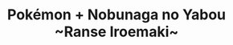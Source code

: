 --- 
title: "Pokémon + Nobunaga no Yabou ~Ranse Iroemaki~"
publishdate: "2019-3-29T16:48:46+02:00"
src: "https://365manga.net/manga/pokemon-nobunaga-no-yabou-ranse-iroemaki"
image: "https://data.365manga.net/images/thumbnails/24396-pokemon-nobunaga-no-yabou-ranse-iroemaki.jpg"
description: "Manga adaptation of the Pokemon Conquest (Pokemon + Nobunaga's Ambition) game for DS."
---